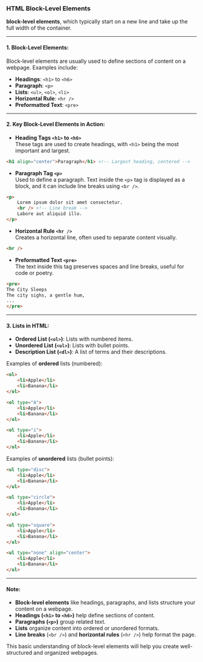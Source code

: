 ### **HTML Block-Level Elements**

**block-level elements**, which typically start on a new line and take up the full width of the container.

---

#### **1. Block-Level Elements:**

Block-level elements are usually used to define sections of content on a webpage. Examples include:

- **Headings**: `<h1>` to `<h6>`
- **Paragraph**: `<p>`
- **Lists**: `<ul>`, `<ol>`, `<li>`
- **Horizontal Rule**: `<hr />`
- **Preformatted Text**: `<pre>`

---

#### **2. Key Block-Level Elements in Action:**

- **Heading Tags `<h1>` to `<h6>`**  
  These tags are used to create headings, with `<h1>` being the most important and largest.

```html
<h1 align="center">Paragraph</h1> <!-- Largest heading, centered -->
```

- **Paragraph Tag `<p>`**  
  Used to define a paragraph. Text inside the `<p>` tag is displayed as a block, and it can include line breaks using `<br />`.

```html
<p>
    Lorem ipsum dolor sit amet consectetur.
    <br /> <!-- Line break -->
    Labore aut aliquid illo.
</p>
```

- **Horizontal Rule `<hr />`**  
  Creates a horizontal line, often used to separate content visually.

```html
<hr />
```

- **Preformatted Text `<pre>`**  
  The text inside this tag preserves spaces and line breaks, useful for code or poetry.

```html
<pre>
The City Sleeps
The city sighs, a gentle hum,
...
</pre>
```

---

#### **3. Lists in HTML:**

- **Ordered List (`<ol>`)**: Lists with numbered items.
- **Unordered List (`<ul>`)**: Lists with bullet points.
- **Description List (`<dl>`)**: A list of terms and their descriptions.

Examples of **ordered** lists (numbered):

```html
<ol>
    <li>Apple</li>
    <li>Banana</li>
</ol>

<ol type="A">
    <li>Apple</li>
    <li>Banana</li>
</ol>

<ol type="i">
    <li>Apple</li>
    <li>Banana</li>
</ol>
```

Examples of **unordered** lists (bullet points):

```html
<ul type="disc">
    <li>Apple</li>
    <li>Banana</li>
</ul>

<ul type="circle">
    <li>Apple</li>
    <li>Banana</li>
</ul>

<ul type="square">
    <li>Apple</li>
    <li>Banana</li>
</ul>

<ul type="none" align="center">
    <li>Apple</li>
    <li>Banana</li>
</ul>
```

---

#### **Note:**

- **Block-level elements** like headings, paragraphs, and lists structure your content on a webpage.
- **Headings (`<h1>` to `<h6>`)** help define sections of content.
- **Paragraphs (`<p>`)** group related text.
- **Lists** organize content into ordered or unordered formats.
- **Line breaks** (`<br />`) and **horizontal rules** (`<hr />`) help format the page.

This basic understanding of block-level elements will help you create well-structured and organized webpages.